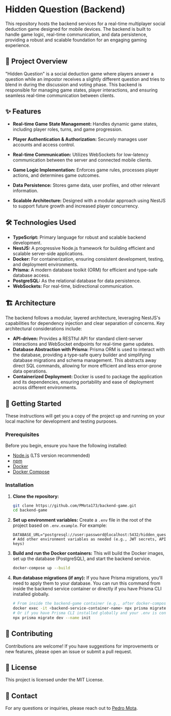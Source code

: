 # Hidden Question (Backend)

This repository hosts the backend services for a real-time multiplayer social deduction game designed for mobile devices. The backend is built to handle game logic, real-time communication, and data persistence, providing a robust and scalable foundation for an engaging gaming experience.

## 🎯 Project Overview

"Hidden Question" is a social deduction game where players answer a question while an impostor receives a slightly different question and tries to blend in during the discussion and voting phase. This backend is responsible for managing game states, player interactions, and ensuring seamless real-time communication between clients.

## ✨ Features


- **Real-time Game State Management:** Handles dynamic game states, including player roles, turns, and game progression.

- **Player Authentication & Authorization:** Securely manages user accounts and access control.

- **Real-time Communication:** Utilizes WebSockets for low-latency communication between the server and connected mobile clients.

- **Game Logic Implementation:** Enforces game rules, processes player actions, and determines game outcomes.

- **Data Persistence:** Stores game data, user profiles, and other relevant information.

- **Scalable Architecture:** Designed with a modular approach using NestJS to support future growth and increased player concurrency.

## 🛠️ Technologies Used

  - **TypeScript:** Primary language for robust and scalable backend development.
  - **NestJS:** A progressive Node.js framework for building efficient and scalable server-side applications.
  - **Docker:** For containerization, ensuring consistent development, testing, and deployment environments.
  - **Prisma:** A modern database toolkit (ORM) for efficient and type-safe database access.
  - **PostgreSQL:** As the relational database for data persistence.
  - **WebSockets:** For real-time, bidirectional communication.

## 🏗️ Architecture

The backend follows a modular, layered architecture, leveraging NestJS's capabilities for dependency injection and clear separation of concerns. Key architectural considerations include:
  - **API-driven:** Provides a RESTful API for standard client-server interactions and WebSocket endpoints for real-time game updates.
  - **Database Abstraction with Prisma:** Prisma ORM is used to interact with the database, providing a type-safe query builder and simplifying database migrations and schema management. This abstracts away direct SQL commands, allowing for more efficient and less error-prone data operations.
  - **Containerized Deployment:** Docker is used to package the application and its dependencies, ensuring portability and ease of deployment across different environments.

## 🚀 Getting Started

These instructions will get you a copy of the project up and running on your local machine for development and testing purposes.

### Prerequisites

Before you begin, ensure you have the following installed:

  - [Node.js](https://nodejs.org/en/download/) (LTS version recommended)
  - [npm](https://www.npmjs.com/get-npm)
  - [Docker](https://www.docker.com/get-started)
  - [Docker Compose](https://docs.docker.com/compose/install/)

### Installation

1.  **Clone the repository:**

    ```bash
    git clone https://github.com/PMota173/backend-game.git
    cd backend-game
    ```

2.  **Set up environment variables:**
    Create a `.env` file in the root of the project based on `.env.example`. For example:

    ```
    DATABASE_URL="postgresql://user:password@localhost:5432/hidden_question_db"
    # Add other environment variables as needed (e.g., JWT secrets, API keys)
    ```

3.  **Build and run the Docker containers:**
    This will build the Docker images, set up the database (PostgreSQL), and start the backend service.

    ```bash
    docker-compose up --build
    ```

4.  **Run database migrations (if any):**
    If you have Prisma migrations, you'll need to apply them to your database. You can run this command from inside the backend service container or directly if you have Prisma CLI installed globally.

    ```bash
    # From inside the backend-game container (e.g., after docker-compose up)
    docker exec -it <backend-service-container-name> npx prisma migrate dev --name init
    # Or if you have Prisma CLI installed globally and your .env is configured
    npx prisma migrate dev --name init
    ```

## 🤝 Contributing

Contributions are welcome\! If you have suggestions for improvements or new features, please open an issue or submit a pull request.

## 📄 License

This project is licensed under the MIT License.

## 📧 Contact

For any questions or inquiries, please reach out to [Pedro Mota](https://github.com/PMota173).
